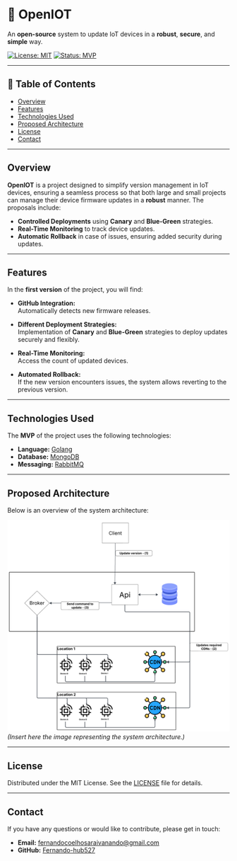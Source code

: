# 🚀 OpenIOT

An **open-source** system to update IoT devices in a **robust**, **secure**, and **simple** way.

[![License: MIT](https://img.shields.io/badge/License-MIT-yellow.svg)](LICENSE)
[![Status: MVP](https://img.shields.io/badge/Status-MVP-orange.svg)](README.md)

---

## 📖 Table of Contents

- [Overview](#overview)
- [Features](#features)
- [Technologies Used](#technologies-used)
- [Proposed Architecture](#proposed-architecture)
- [License](#license)
- [Contact](#contact)

---

## Overview

**OpenIOT** is a project designed to simplify version management in IoT devices, ensuring a seamless process so that both large and small projects can manage their device firmware updates in a **robust** manner. The proposals include:

- **Controlled Deployments** using **Canary** and **Blue-Green** strategies.
- **Real-Time Monitoring** to track device updates.
- **Automatic Rollback** in case of issues, ensuring added security during updates.

---

## Features

In the **first version** of the project, you will find:

- **GitHub Integration:**  
  Automatically detects new firmware releases.
  
- **Different Deployment Strategies:**  
  Implementation of **Canary** and **Blue-Green** strategies to deploy updates securely and flexibly.
  
- **Real-Time Monitoring:**  
  Access the count of updated devices.
  
- **Automated Rollback:**  
  If the new version encounters issues, the system allows reverting to the previous version.

---

## Technologies Used

The **MVP** of the project uses the following technologies:

- **Language:** [Golang](https://golang.org/)
- **Database:** [MongoDB](https://www.mongodb.com/)
- **Messaging:** [RabbitMQ](https://www.rabbitmq.com/)

---

## Proposed Architecture

Below is an overview of the system architecture:

![Architecture Diagram](docs/Architecture.png)  
*(Insert here the image representing the system architecture.)*

---

## License

Distributed under the MIT License. See the [LICENSE](LICENSE) file for details.

---

## Contact

If you have any questions or would like to contribute, please get in touch:

- **Email:** [fernandocoelhosaraivanando@gmail.com](mailto:fernandocoelhosaraivanando@gmail.com)
- **GitHub:** [Fernando-hub527](https://github.com/Fernando-hub527)
